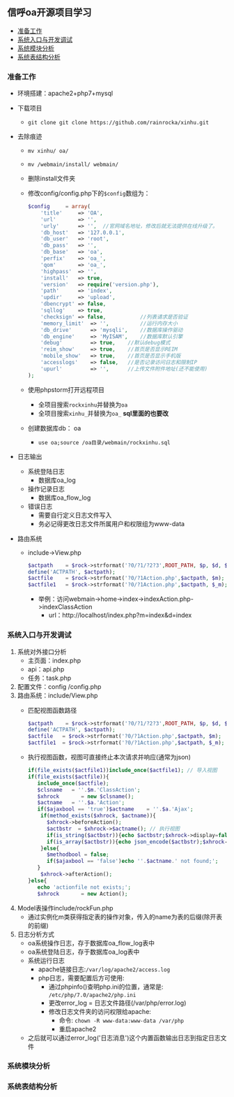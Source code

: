 ## 信呼oa开源项目学习
- [准备工作](#准备工作)
- [系统入口与开发调试](#系统入口与开发调试)
- [系统模块分析](#系统模块分析)
- [系统表结构分析](#系统表结构分析)

### 准备工作
- 环境搭建：apache2+php7+mysql
- 下载项目
	- `git clone git clone https://github.com/rainrocka/xinhu.git`
- 去除痕迹
	- `mv xinhu/ oa/`
	- `mv /webmain/install/ webmain/`
	- 删除install文件夹
	- 修改config/config.php下的`$config`数组为：

		```php
		$config		= array(
			'title'		=> 'OA',
			'url'		=> '',
			'urly'		=> '',	//官网域名地址，修改后就无法提供在线升级了。
			'db_host'	=> '127.0.0.1',
			'db_user'	=> 'root',
			'db_pass'	=> '',
			'db_base'	=> 'oa',
			'perfix'	=> 'oa_',
			'qom'		=> 'oa_',
			'highpass'	=> '',
			'install'	=> true,
			'version'	=> require('version.php'),
			'path'		=> 'index',
			'updir'		=> 'upload',
			'dbencrypt'	=> false,
			'sqllog'	=> true,
			'checksign'	=> false,			//列表请求是否验证
			'memory_limit'	=> '',			//运行内存大小
			'db_drive'		=> 'mysqli',	//数据库操作驱动
			'db_engine'		=> 'MyISAM',	//数据库默认引擎
			'debug'			=> true,	//默认debug模式
			'reim_show' 	=> true,	//首页是否显示REIM
			'mobile_show' 	=> true,	//首页是否显示手机版
			'accesslogs' 	=> false,	//是否记录访问日志和限制IP
			'upurl'			=> '', 		//上传文件附件地址(还不能使用)
		);
		```
	- 使用phpstorm打开远程项目
		- 全项目搜索`rockxinhu`并替换为`oa`
		- 全项目搜索`xinhu_`并替换为`oa_` **sql里面的也要改**
	- 创建数据库db： oa
		- `use oa;source /oa目录/webmain/rockxinhu.sql`

- 日志输出
	- 系统登陆日志
		- 数据库oa_log
	- 操作记录日志
		- 数据库oa_flow_log
	- 错误日志
		- 需要自行定义日志文件写入
		- 务必记得更改日志文件所属用户和权限组为www-data

- 路由系统
	- include->View.php
		
		```php
		$actpath	= $rock->strformat('?0/?1/?2?3',ROOT_PATH, $p, $d, $_m);
		define('ACTPATH', $actpath);
		$actfile	= $rock->strformat('?0/?1Action.php',$actpath, $m);
		$actfile1	= $rock->strformat('?0/?1Action.php',$actpath, $_m);
		```
		- 举例：访问webmain->home->index->indexAction.php->indexClassAction
			- url：http://localhost/index.php?m=index&d=index

### 系统入口与开发调试
1. 系统对外接口分析
	- 主页面：index.php
	- api：api.php
	- 任务：task.php
2. 配置文件：config /config.php
3. 路由系统：include/View.php
	- 匹配视图函数路径

		```php
		$actpath    = $rock->strformat('?0/?1/?2?3',ROOT_PATH, $p, $d, $_m);
		define('ACTPATH', $actpath);
		$actfile   = $rock->strformat('?0/?1Action.php',$actpath, $m);
		$actfile1  = $rock->strformat('?0/?1Action.php',$actpath, $_m);
		```
	- 执行视图函数，视图可直接终止本次请求并响应(通常为json)

		```php
		if(file_exists($actfile1))include_once($actfile1); // 导入视图
		if(file_exists($actfile)){
		   include_once($actfile);
		   $clsname   = ''.$m.'ClassAction';
		   $xhrock       = new $clsname();
		   $actname   = ''.$a.'Action';
		   if($ajaxbool == 'true')$actname    = ''.$a.'Ajax';
		    if(method_exists($xhrock, $actname)){
		      $xhrock->beforeAction();
		      $actbstr  = $xhrock->$actname(); // 执行视图
		      if(is_string($actbstr)){echo $actbstr;$xhrock->display=false;}
		      if(is_array($actbstr)){echo json_encode($actbstr);$xhrock->display=false;}
		    }else{
		      $methodbool = false;
		      if($ajaxbool == 'false')echo ''.$actname.' not found;';
		   }
		    $xhrock->afterAction();
		}else{
		   echo 'actionfile not exists;';
		   $xhrock       = new Action();
		```
4. Model表操作include/rockFun.php
	- 通过实例化m类获得指定表的操作对象，传入的name为表的后缀(除开表的前缀)
5. 日志分析方式
	- oa系统操作日志，存于数据库oa_flow_log表中
	- oa系统登陆日志，存于数据库oa_log表中
	- 系统运行日志
		- apache链接日志:`/var/log/apache2/access.log`
		- php日志，需要配置后方可使用:
			- 通过phpinfo()查明php.ini的位置，通常是: `/etc/php/7.0/apache2/php.ini`
			- 更改error_log = 日志文件路径(/var/php/error.log)
			- 修改日志文件夹的访问权限给apache: 
				- 命令: `chown -R www-data:www-data /var/php`
				- 重启apache2
	- 之后就可以通过error_log('日志消息')这个内置函数输出日志到指定日志文件


### 系统模块分析


### 系统表结构分析




